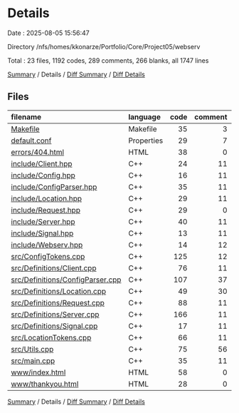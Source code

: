 # Details

Date : 2025-08-05 15:56:47

Directory /nfs/homes/kkonarze/Portfolio/Core/Project05/webserv

Total : 23 files,  1192 codes, 289 comments, 266 blanks, all 1747 lines

[Summary](results.md) / Details / [Diff Summary](diff.md) / [Diff Details](diff-details.md)

## Files
| filename | language | code | comment | blank | total |
| :--- | :--- | ---: | ---: | ---: | ---: |
| [Makefile](/Makefile) | Makefile | 35 | 3 | 13 | 51 |
| [default.conf](/default.conf) | Properties | 29 | 7 | 7 | 43 |
| [errors/404.html](/errors/404.html) | HTML | 38 | 0 | 0 | 38 |
| [include/Client.hpp](/include/Client.hpp) | C++ | 24 | 11 | 7 | 42 |
| [include/Config.hpp](/include/Config.hpp) | C++ | 16 | 11 | 4 | 31 |
| [include/ConfigParser.hpp](/include/ConfigParser.hpp) | C++ | 35 | 11 | 9 | 55 |
| [include/Location.hpp](/include/Location.hpp) | C++ | 29 | 11 | 9 | 49 |
| [include/Request.hpp](/include/Request.hpp) | C++ | 29 | 0 | 5 | 34 |
| [include/Server.hpp](/include/Server.hpp) | C++ | 40 | 11 | 11 | 62 |
| [include/Signal.hpp](/include/Signal.hpp) | C++ | 13 | 11 | 8 | 32 |
| [include/Webserv.hpp](/include/Webserv.hpp) | C++ | 14 | 12 | 6 | 32 |
| [src/ConfigTokens.cpp](/src/ConfigTokens.cpp) | C++ | 125 | 12 | 33 | 170 |
| [src/Definitions/Client.cpp](/src/Definitions/Client.cpp) | C++ | 76 | 11 | 13 | 100 |
| [src/Definitions/ConfigParser.cpp](/src/Definitions/ConfigParser.cpp) | C++ | 107 | 37 | 19 | 163 |
| [src/Definitions/Location.cpp](/src/Definitions/Location.cpp) | C++ | 49 | 30 | 11 | 90 |
| [src/Definitions/Request.cpp](/src/Definitions/Request.cpp) | C++ | 88 | 11 | 17 | 116 |
| [src/Definitions/Server.cpp](/src/Definitions/Server.cpp) | C++ | 166 | 11 | 32 | 209 |
| [src/Definitions/Signal.cpp](/src/Definitions/Signal.cpp) | C++ | 17 | 11 | 7 | 35 |
| [src/LocationTokens.cpp](/src/LocationTokens.cpp) | C++ | 66 | 11 | 26 | 103 |
| [src/Utils.cpp](/src/Utils.cpp) | C++ | 75 | 56 | 11 | 142 |
| [src/main.cpp](/src/main.cpp) | C++ | 35 | 11 | 9 | 55 |
| [www/index.html](/www/index.html) | HTML | 58 | 0 | 6 | 64 |
| [www/thankyou.html](/www/thankyou.html) | HTML | 28 | 0 | 3 | 31 |

[Summary](results.md) / Details / [Diff Summary](diff.md) / [Diff Details](diff-details.md)